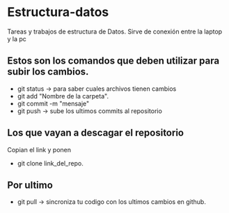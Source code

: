 # Estructura-datos
Tareas y trabajos de estructura de Datos. Sirve de conexión entre la laptop y la pc

## Estos son los comandos que deben utilizar para subir los cambios.

 - git status -> para saber cuales archivos tienen cambios
 - git add "Nombre de la carpeta".
 - git commit -m "mensaje"
 - git push -> sube los ultimos commits al repositorio

## Los que vayan a descagar el repositorio
Copian el link y ponen
 - git clone link_del_repo.
 ## Por ultimo
 - git pull -> sincroniza tu codigo con los ultimos cambios en github.
